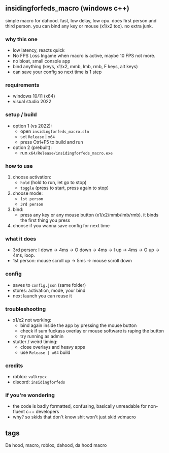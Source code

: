 ## insidingforfeds_macro (windows c++)

simple macro for dahood. fast, low delay, low cpu. does first person and third person. you can bind any key or mouse (x1/x2 too). no extra junk.

### why this one
- low latency, reacts quick
- No FPS Loss Ingame when macro is active, maybe 10 FPS not more.
- no bloat, small console app
- bind anything (keys, x1/x2, mmb, lmb, rmb, F keys, alt keys)
- can save your config so next time is 1 step

### requirements
- windows 10/11 (x64)
- visual studio 2022

### setup / build
- option 1 (vs 2022):
  - open `insidingforfeds_macro.sln`
  - set `Release` | `x64`
  - press Ctrl+F5 to build and run
- option 2 (prebuilt):
  - run `x64/Release/insidingforfeds_macro.exe`

### how to use
1) choose activation:
   - `hold` (hold to run, let go to stop)
   - `toggle` (press to start, press again to stop)
2) choose mode:
   - `1st person`
   - `3rd person`
3) bind:
   - press any key or any mouse button (x1/x2/mmb/lmb/rmb). it binds the first thing you press
4) choose if you wanna save config for next time

### what it does
- 3rd person: I down → 4ms → O down → 4ms → I up → 4ms → O up → 4ms, loop.
- 1st person: mouse scroll up → 5ms → mouse scroll down

### config
- saves to `config.json` (same folder)
- stores: activation, mode, your bind
- next launch you can reuse it

### troubleshooting
- x1/x2 not working:
  - bind again inside the app by pressing the mouse button
  - check if sum fuckass overlay or mouse software is raping the button
  - try running as admin
- stutter / weird timing:
  - close overlays and heavy apps
  - use `Release | x64` build

### credits
- roblox: `valkrycx`
- discord: `insidingforfeds`


### if you're wondering
- the code is badly formatted, confusing, basically unreadable for non-fluent c++ developers
- why? so skids that don't know shit won't just skid vdmacro

## tags
Da hood, macro, roblox, dahood, da hood macro
